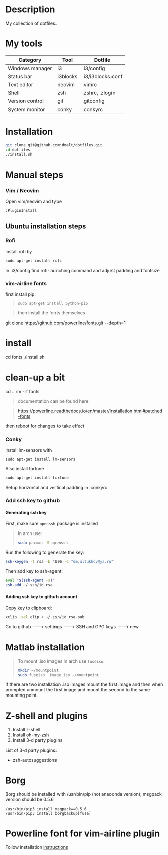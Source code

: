 # Description

My collection of dotfiles.

# My tools

| Category        | Tool     | Dotfile           |
|-----------------|----------|-------------------|
| Windows manager | i3       | .i3/config        |
| Status bar      | i3blocks | .i3/i3blocks.conf |
| Text editor     | neovim   | .vimrc            |
| Shell           | zsh      | .zshrc, .zlogin   |
| Version control | git      | .gitconfig        |
| System monitor  | conky    | .conkyrc          |

# Installation

```bash
git clone git@github.com:dmalt/dotfiles.git
cd dotfiles
./install.sh
```

# Manual steps

### Vim / Neovim

Open vim/neovim and type 

```
:PluginInstall
```

## Ubuntu installation steps

### Rofi
install rofi by
```
sudo apt-get install rofi
```

In .i3/config find rofi-launching command and  adjust padding and fontsize

### vim-airline fonts

first install pip:
> ``` 
> sudo apt-get install python-pip
> ```

> then install the fonts themselves

git clone https://github.com/powerline/fonts.git --depth=1
# install
cd fonts
./install.sh
# clean-up a bit
cd ..
rm -rf fonts

> documentation can be found here:

> https://powerline.readthedocs.io/en/master/installation.html#patched-fonts

then reboot for changes to take effect

### Conky
install lm-sensors with
```
sudo apt-get install lm-sensors
```
Also install fortune

```
sudo apt-get install fortune
```

Setup horizontal and vertical padding in .conkyrc



### Add ssh key to github

#### Generating ssh key
First, make sure ```openssh``` package is installed

> In arch use:
> ```bash
> sudo pacman -S openssh
> ```

Run the following to generate the key:

```bash
ssh-keygen -t rsa -b 4096 -C "dm.altukhov@ya.ru"
```

Then add key to ssh-agent:

```bash
eval "$(ssh-agent -s)"
ssh-add ~/.ssh/id_rsa
```

#### Adding ssh key to github account

Copy key to clipboard:
```bash
xclip -sel clip < ~/.ssh/id_rsa.pub
```

Go to github ---> settings ---> SSH and GPG keys ---> new

Matlab installation
===================

> To mount .iso images in arch use ```fuseiso```:
> ```bash
> mkdir ~/mountpoint
> sudo fuseiso  image.iso ~/mountpoint
> ```

If there are two installation .iso images  mount the first image
and then when prompted unmount the first image and mount the second to
the same mounting point.


Z-shell and plugins
===================

1) Install z-shell
2) Install oh-my-zsh
3) Install 3-d party plugins

List of 3-d party plugins:

* zsh-autosuggestions

Borg
====

Borg should be installed with /usr/bin/pip (not anaconda version);
msgpack version should be 0.5.6

```
/usr/bin/pip3 install msgpack==0.5.6
/usr/bin/pip3 install borgbackup[fuse]
```

Powerline font for vim-airline plugin
=====================================
Follow installation [instructions](https://github.com/powerline/fonts)


